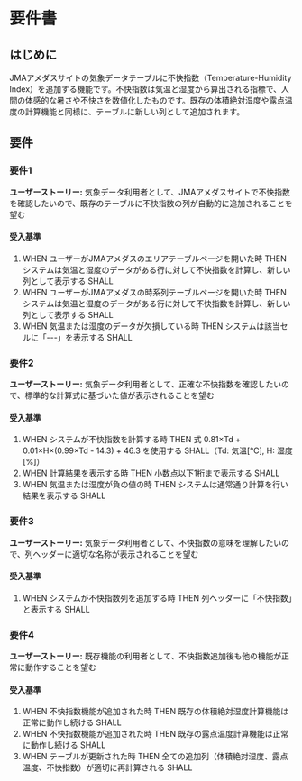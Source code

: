 # 要件書

## はじめに

JMAアメダスサイトの気象データテーブルに不快指数（Temperature-Humidity Index）を追加する機能です。不快指数は気温と湿度から算出される指標で、人間の体感的な暑さや不快さを数値化したものです。既存の体積絶対湿度や露点温度の計算機能と同様に、テーブルに新しい列として追加されます。

## 要件

### 要件1

**ユーザーストーリー:** 気象データ利用者として、JMAアメダスサイトで不快指数を確認したいので、既存のテーブルに不快指数の列が自動的に追加されることを望む

#### 受入基準

1. WHEN ユーザーがJMAアメダスのエリアテーブルページを開いた時 THEN システムは気温と湿度のデータがある行に対して不快指数を計算し、新しい列として表示する SHALL
2. WHEN ユーザーがJMAアメダスの時系列テーブルページを開いた時 THEN システムは気温と湿度のデータがある行に対して不快指数を計算し、新しい列として表示する SHALL
3. WHEN 気温または湿度のデータが欠損している時 THEN システムは該当セルに「---」を表示する SHALL

### 要件2

**ユーザーストーリー:** 気象データ利用者として、正確な不快指数を確認したいので、標準的な計算式に基づいた値が表示されることを望む

#### 受入基準

1. WHEN システムが不快指数を計算する時 THEN 式 0.81×Td + 0.01×H×(0.99×Td - 14.3) + 46.3 を使用する SHALL（Td: 気温[°C], H: 湿度[%]）
2. WHEN 計算結果を表示する時 THEN 小数点以下1桁まで表示する SHALL
3. WHEN 気温または湿度が負の値の時 THEN システムは通常通り計算を行い結果を表示する SHALL

### 要件3

**ユーザーストーリー:** 気象データ利用者として、不快指数の意味を理解したいので、列ヘッダーに適切な名称が表示されることを望む

#### 受入基準

1. WHEN システムが不快指数列を追加する時 THEN 列ヘッダーに「不快指数」と表示する SHALL

### 要件4

**ユーザーストーリー:** 既存機能の利用者として、不快指数追加後も他の機能が正常に動作することを望む

#### 受入基準

1. WHEN 不快指数機能が追加された時 THEN 既存の体積絶対湿度計算機能は正常に動作し続ける SHALL
2. WHEN 不快指数機能が追加された時 THEN 既存の露点温度計算機能は正常に動作し続ける SHALL
3. WHEN テーブルが更新された時 THEN 全ての追加列（体積絶対湿度、露点温度、不快指数）が適切に再計算される SHALL
